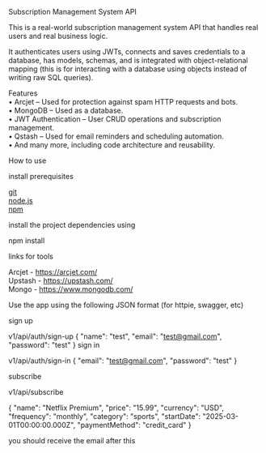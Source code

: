 
<p class="has-line-data" data-line-start="0" data-line-end="1">Subscription Management System API</p>
<p class="has-line-data" data-line-start="2" data-line-end="3">This is a real-world subscription management system API that handles real users and real business logic.</p>
<p class="has-line-data" data-line-start="4" data-line-end="5">It authenticates users using JWTs, connects and saves credentials to a database, has models, schemas, and is integrated with object-relational mapping (this is for interacting with a database using objects instead of writing raw SQL queries).</p>
<p class="has-line-data" data-line-start="7" data-line-end="13">Features<br>
•   Arcjet – Used for protection against spam HTTP requests and bots.<br>
•   MongoDB – Used as a database.<br>
•   JWT Authentication – User CRUD operations and subscription management.<br>
•   Qstash – Used for email reminders and scheduling automation.<br>
•   And many more, including code architecture and reusability.</p>
<p class="has-line-data" data-line-start="15" data-line-end="16">How to use</p>
<p class="has-line-data" data-line-start="17" data-line-end="18">install prerequisites</p>
<p class="has-line-data" data-line-start="19" data-line-end="22"><a href="https://git-scm.com/downloads">git</a><br>
<a href="https://nodejs.org/en/download">node.js</a><br>
<a href="https://docs.npmjs.com/downloading-and-installing-node-js-and-npm">npm</a></p>
<p class="has-line-data" data-line-start="23" data-line-end="24">install the project dependencies using</p>
<p class="has-line-data" data-line-start="25" data-line-end="26">npm install</p>
<p class="has-line-data" data-line-start="27" data-line-end="28">links for tools</p>
<p class="has-line-data" data-line-start="29" data-line-end="32">Arcjet - <a href="https://arcjet.com/">https://arcjet.com/</a><br>
Upstash - <a href="https://upstash.com/">https://upstash.com/</a><br>
Mongo - <a href="https://www.mongodb.com/">https://www.mongodb.com/</a></p>

Use the app using the following JSON format (for httpie, swagger, etc)

sign up

v1/api/auth/sign-up
{
  "name": "test",
  "email": "test@gmail.com",
  "password": "test"
}
sign in

v1/api/auth/sign-in
{
  "email": "test@gmail.com",
  "password": "test"
}

subscribe

v1/api/subscribe

{
  "name": "Netflix Premium",
  "price": "15.99",
  "currency": "USD",
  "frequency": "monthly",
  "category": "sports",
  "startDate": "2025-03-01T00:00:00.000Z",
  "paymentMethod": "credit_card"
}

you should receive the email after this 